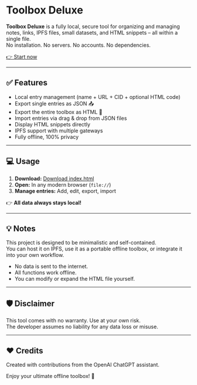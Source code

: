 # Toolbox Deluxe

**Toolbox Deluxe** is a fully local, secure tool for organizing and managing notes, links, IPFS files, small datasets, and HTML snippets – all within a single file.  
No installation. No servers. No accounts. No dependencies.

[👉 Start now](https://99fk.github.io/toolbox-deluxe/)

---

## ✅ Features

- Local entry management (name + URL + CID + optional HTML code)
- Export single entries as JSON 📤
- Export the entire toolbox as HTML 💾
- Import entries via drag & drop from JSON files
- Display HTML snippets directly
- IPFS support with multiple gateways
- Fully offline, 100% privacy

---

## 💻 Usage

1. **Download:** [Download index.html](https://99fk.github.io/toolbox-deluxe/)
2. **Open:** In any modern browser (`file://`)
3. **Manage entries:** Add, edit, export, import

👉 **All data always stays local!**

---

## 💡 Notes

This project is designed to be minimalistic and self-contained.  
You can host it on IPFS, use it as a portable offline toolbox, or integrate it into your own workflow.

- No data is sent to the internet.
- All functions work offline.
- You can modify or expand the HTML file yourself.

---

## 🛡️ Disclaimer

This tool comes with no warranty. Use at your own risk.  
The developer assumes no liability for any data loss or misuse.

---

## ❤️ Credits

Created with contributions from the OpenAI ChatGPT assistant.

Enjoy your ultimate offline toolbox! 🚀
